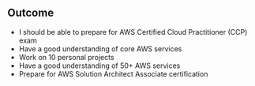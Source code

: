 ## Outcome
- I should be able to prepare for AWS Certified Cloud Practitioner (CCP) exam
- Have a good understanding of core AWS services
- Work on 10 personal projects
- Have a good understanding of 50+ AWS services
- Prepare for AWS Solution Architect Associate certification